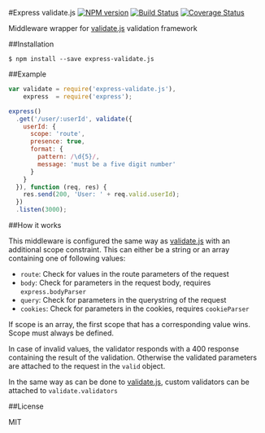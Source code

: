 #Express validate.js [![NPM version](https://badge.fury.io/js/express-validate.js.png)](http://badge.fury.io/js/express-validate.js) [![Build Status](https://travis-ci.org/Janpot/express-validate.png?branch=master)](https://travis-ci.org/Janpot/express-validate) [![Coverage Status](https://coveralls.io/repos/Janpot/express-validate/badge.png?branch=master)](https://coveralls.io/r/Janpot/express-validate?branch=master)

Middleware wrapper for [validate.js](http://validatejs.org) validation framework

##Installation

`$ npm install --save express-validate.js`

##Example

```js
var validate = require('express-validate.js'),
    express  = require('express');

express()
  .get('/user/:userId', validate({
    userId: {
      scope: 'route',
      presence: true,
      format: {
        pattern: /\d{5}/,
        message: 'must be a five digit number'
      }
    }
  }), function (req, res) {
    res.send(200, 'User: ' + req.valid.userId);
  })
  .listen(3000);
```

##How it works

This middleware is configured the same way as [validate.js](http://validatejs.org/#constraints) with an additional scope constraint. This can either be a string or an array containing one of following values:

- `route`: Check for values in the route parameters of the request
- `body`: Check for parameters in the request body, requires `express.bodyParser`
- `query`: Check for parameters in the querystring of the request
- `cookies`: Check for parameters in the cookies, requires `cookieParser`

If scope is an array, the first scope that has a corresponding value wins. Scope must always be defined.

In case of invalid values, the validator responds with a 400 response containing the result of the validation. Otherwise the validated parameters are attached to the request in the `valid` object.

In the same way as can be done to [validate.js](http://validatejs.org/#custom-validator), custom validators can be attached to `validate.validators`

##License

MIT
